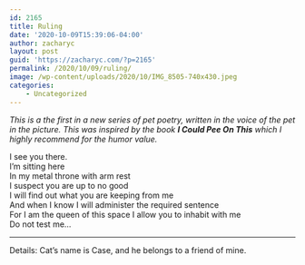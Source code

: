 ```yaml
---
id: 2165
title: Ruling
date: '2020-10-09T15:39:06-04:00'
author: zacharyc
layout: post
guid: 'https://zacharyc.com/?p=2165'
permalink: /2020/10/09/ruling/
image: /wp-content/uploads/2020/10/IMG_8505-740x430.jpeg
categories:
    - Uncategorized
---
```


*This is a the first in a new series of pet poetry, written in the voice of the pet in the picture. This was inspired by the book **I Could Pee On This** which I highly recommend for the humor value.*

I see you there.  
I’m sitting here  
In my metal throne with arm rest  
I suspect you are up to no good  
I will find out what you are keeping from me  
And when I know I will administer the required sentence  
For I am the queen of this space I allow you to inhabit with me  
Do not test me…

- - - - - -

Details: Cat’s name is Case, and he belongs to a friend of mine.
